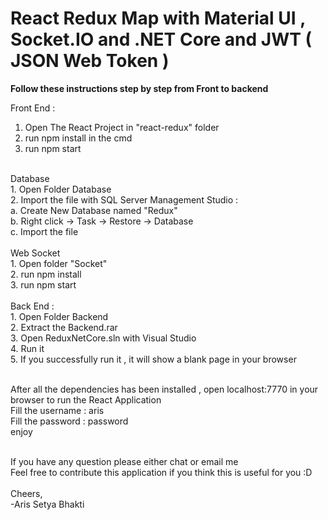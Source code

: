 # React Redux Map with Material UI , Socket.IO and .NET Core and JWT ( JSON Web Token )

<strong>Follow these instructions step by step from Front to backend</strong> <br>

Front End : <br>
1. Open The React Project in "react-redux" folder <br>
2. run npm install in the cmd <br>
3. run npm start  <br>
 <br>
Database <br>
1. Open Folder Database <br>
2. Import the file with SQL Server Management Studio : <br>
	a. Create New Database named "Redux" <br>
	b. Right click -> Task -> Restore -> Database <br>
	c. Import the file <br>
 <br>
Web Socket  <br>
1. Open folder "Socket" <br>
2. run npm install <br>
3. run npm start <br>
	 <br>
Back End : <br>
1. Open Folder Backend <br>
2. Extract the Backend.rar <br>
3. Open ReduxNetCore.sln with Visual Studio <br>
4. Run it <br>
5. If you successfully run it , it will show a blank page in your browser <br>
 <br>

After all the dependencies has been installed , open localhost:7770 in your browser to run the React Application <br>
Fill the username : aris <br>
Fill the password : password <br>
enjoy <br>
 <br>

If you have any question please either chat or email me  <br>
Feel free to contribute this application if you think this is useful for you :D <br>
 <br>
Cheers, <br>
	-Aris Setya Bhakti <br>

